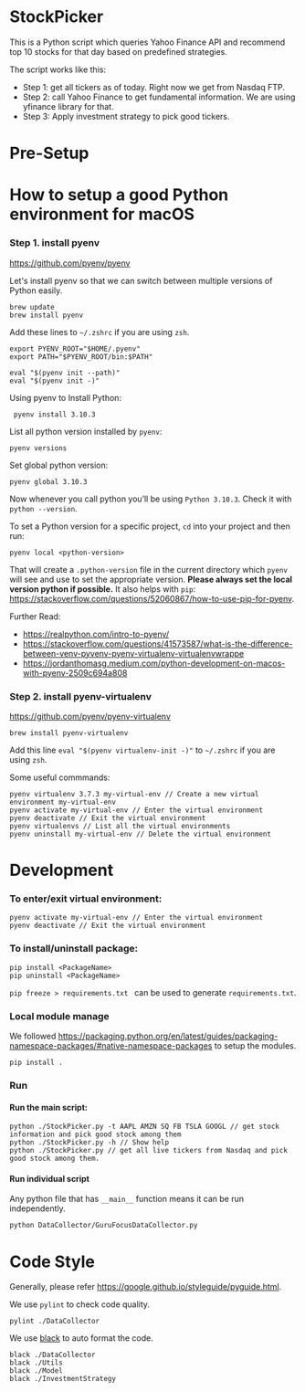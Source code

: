 # StockPicker

This is a Python script which queries Yahoo Finance API and recommend top 10 stocks for that day based on predefined strategies.

The script works like this:

* Step 1: get all tickers as of today. Right now we get from Nasdaq FTP.
* Step 2: call Yahoo Finance to get fundamental information. We are using yfinance library for that.
* Step 3: Apply investment strategy to pick good tickers.

# Pre-Setup

# How to setup a good Python environment for macOS

### Step 1. install pyenv

https://github.com/pyenv/pyenv

Let's install pyenv so that we can switch between multiple versions of Python easily.

```
brew update
brew install pyenv
```

Add these lines to `~/.zshrc` if you are using `zsh`.
```
export PYENV_ROOT="$HOME/.pyenv"
export PATH="$PYENV_ROOT/bin:$PATH"

eval "$(pyenv init --path)"
eval "$(pyenv init -)"
```

Using pyenv to Install Python:

```
 pyenv install 3.10.3
 ```
 
 List all python version installed by `pyenv`:
 
 ```
 pyenv versions
 ```
 
 Set global python version:
 
 ```
 pyenv global 3.10.3
 ```
 
Now whenever you call python you’ll be using `Python 3.10.3`. Check it with `python --version`. 


To set a Python version for a specific project, `cd` into your project and then run:

```
pyenv local <python-version>
```

That will create a `.python-version` file in the current directory which `pyenv` will see and use to set the appropriate version. __Please always set the local version python if possible.__ It also helps with `pip`: https://stackoverflow.com/questions/52060867/how-to-use-pip-for-pyenv.


Further Read:  
* https://realpython.com/intro-to-pyenv/
* https://stackoverflow.com/questions/41573587/what-is-the-difference-between-venv-pyvenv-pyenv-virtualenv-virtualenvwrappe
* https://jordanthomasg.medium.com/python-development-on-macos-with-pyenv-2509c694a808

### Step 2. install pyenv-virtualenv

https://github.com/pyenv/pyenv-virtualenv

```
brew install pyenv-virtualenv
```

Add this line `eval "$(pyenv virtualenv-init -)"` to `~/.zshrc` if you are using `zsh`.

Some useful commmands:

```
pyenv virtualenv 3.7.3 my-virtual-env // Create a new virtual environment my-virtual-env
pyenv activate my-virtual-env // Enter the virtual environment
pyenv deactivate // Exit the virtual environment
pyenv virtualenvs // List all the virtual environments
pyenv uninstall my-virtual-env // Delete the virtual environment
```


# Development

### To enter/exit virtual environment: 

```
pyenv activate my-virtual-env // Enter the virtual environment
pyenv deactivate // Exit the virtual environment
```

### To install/uninstall package:

```
pip install <PackageName>
pip uninstall <PackageName>
```

`pip freeze > requirements.txt ` can be used to generate `requirements.txt`.

### Local module manage

We followed https://packaging.python.org/en/latest/guides/packaging-namespace-packages/#native-namespace-packages to setup the modules.

```
pip install . 
```

### Run 

#### Run the main script: 

```
python ./StockPicker.py -t AAPL AMZN SQ FB TSLA GOOGL // get stock information and pick good stock among them
python ./StockPicker.py -h // Show help
python ./StockPicker.py // get all live tickers from Nasdaq and pick good stock among them.
```

#### Run individual script

Any python file that has `__main__` function means it can be run independently.

```
python DataCollector/GuruFocusDataCollector.py
```

# Code Style

Generally, please refer https://google.github.io/styleguide/pyguide.html.


We use `pylint` to check code quality.
```
pylint ./DataCollector
```

 We use [black](https://github.com/psf/black) to auto format the code.

```
black ./DataCollector
black ./Utils
black ./Model
black ./InvestmentStrategy
``` 